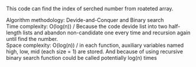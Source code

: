 This code can find the index of serched number from roateted array. <br>

Algorithm methodology: Devide-and-Conquer and Binary search <br>
Time complexity: O(log(n)) / Because the code devide list into two half-length lists and abandon non-candidate one every time and recursion again until find the number. <br>
Space complexity:  O(log(n)) / in each function, auxiliary variables named high, low, mid (each size = 1) are stored. And because of using recursive binary search function could be called potentially log(n) times <br>
